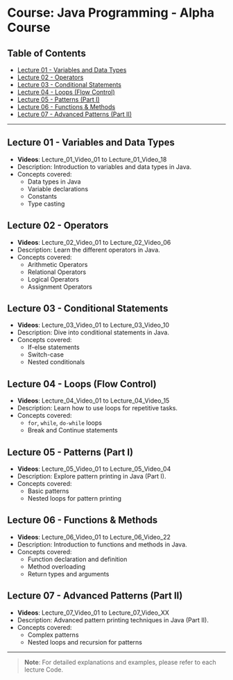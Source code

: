 <!-- IN JAVA IF YOU WANT TO RUN CODE IN TERMINAL YOU HAVE TO ENTER THE FOLDER WHERE YOU PUT THE CODE.
AND THEN IF YOU WANT TO BACK TO ONE FOLDER OR PARENT FOLDER YOU HAVE TO WRITE IN TERMINAL "cd.." and likwise. -->

<!-- IF YOU WANT TO GO HOME DIRECTORY SIMPLY WRITE "cd ~" AND IF YOU WANT TO GO THE LAST FOLDER YOU WERE IN YOU HAVE TO WRITE "cd -" -->

# Course: Java Programming - Alpha Course

## Table of Contents

- [Lecture 01 - Variables and Data Types](#lecture-01---variables-and-data-types)
- [Lecture 02 - Operators](#lecture-02---operators)
- [Lecture 03 - Conditional Statements](#lecture-03---conditional-statements)
- [Lecture 04 - Loops (Flow Control)](#lecture-04---loops-flow-control)
- [Lecture 05 - Patterns (Part I)](#lecture-05---patterns-part-i)
- [Lecture 06 - Functions & Methods](#lecture-06---functions-methods)
- [Lecture 07 - Advanced Patterns (Part II)](#lecture-07---advanced-patterns-part-ii)

---

## Lecture 01 - Variables and Data Types
- **Videos**: Lecture_01_Video_01 to Lecture_01_Video_18
- Description: Introduction to variables and data types in Java.
- Concepts covered:
  - Data types in Java
  - Variable declarations
  - Constants
  - Type casting

## Lecture 02 - Operators
- **Videos**: Lecture_02_Video_01 to Lecture_02_Video_06
- Description: Learn the different operators in Java.
- Concepts covered:
  - Arithmetic Operators
  - Relational Operators
  - Logical Operators
  - Assignment Operators

## Lecture 03 - Conditional Statements
- **Videos**: Lecture_03_Video_01 to Lecture_03_Video_10
- Description: Dive into conditional statements in Java.
- Concepts covered:
  - If-else statements
  - Switch-case
  - Nested conditionals

## Lecture 04 - Loops (Flow Control)
- **Videos**: Lecture_04_Video_01 to Lecture_04_Video_15
- Description: Learn how to use loops for repetitive tasks.
- Concepts covered:
  - `for`, `while`, `do-while` loops
  - Break and Continue statements

## Lecture 05 - Patterns (Part I)
- **Videos**: Lecture_05_Video_01 to Lecture_05_Video_04
- Description: Explore pattern printing in Java (Part I).
- Concepts covered:
  - Basic patterns
  - Nested loops for pattern printing

## Lecture 06 - Functions & Methods
- **Videos**: Lecture_06_Video_01 to Lecture_06_Video_22
- Description: Introduction to functions and methods in Java.
- Concepts covered:
  - Function declaration and definition
  - Method overloading
  - Return types and arguments

## Lecture 07 - Advanced Patterns (Part II)
- **Videos**: Lecture_07_Video_01 to Lecture_07_Video_XX
- Description: Advanced pattern printing techniques in Java (Part II).
- Concepts covered:
  - Complex patterns
  - Nested loops and recursion for patterns

---

> **Note**: For detailed explanations and examples, please refer to each lecture Code.